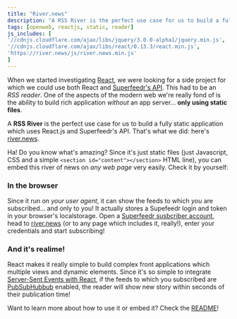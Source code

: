 ```yaml
---
title: "River.news"
description: "A RSS River is the perfect use case for us to build a fully static application which uses React.js and Superfeedr's API. That's what we did: here's http://river.news."
tags: [openweb, reactjs, static, reader]
js_includes: [
'//cdnjs.cloudflare.com/ajax/libs/jquery/3.0.0-alpha1/jquery.min.js',
'//cdnjs.cloudflare.com/ajax/libs/react/0.13.3/react.min.js',
'https://river.news/js/river.news.min.js'
]
---
```


When we started investigating [React](https://facebook.github.io/react/), we were looking for a side project for which we could use both React and [Superfeedr's API](http://push.superfeedr.com/). This had to be an *RSS reader*. One of the aspects of the modern web we're really fond of is the ability to build rich application *without* an app server... **only using static files**.

A **RSS River** is the perfect use case for us to build a fully static application which uses React.js and Superfeedr's API. That's what we did: here's [river.news](https://river.news/).

Ha! Do you know what's amazing? Since it's just static files (just Javascript, CSS and a simple `<section id="content"></section>` HTML line), you can embed this river of news on *any web page* very easily. Check it by yourself:

<style>
.img-responsive {
	max-width: 100%;, height: auto; display: block;
}
</style>

<section id="rivernews"></section>

### In the browser

Since it run on *your user agent*, it can show the feeds to which *you* are subscribed... and only to you! It actually stores a Supefeedr login and token in your browser's localstorage. Open a [Superfeedr susbcriber account](https://superfeedr.com/subscriber/), head to [river.news](https://river.news/) (or to any page which includes it, really!), enter your credentials and start subscribing!

### And it's realime!

React makes it really simple to build complex front applications which multiple views and dynamic elements. Since it's so simple to integrate [Server-Sent Events with React](/react-server-sent-events/), if the feeds to which you subscribed are [PubSubHubbub](https://en.wikipedia.org/wiki/PubSubHubbub) enabled, the reader will show new story within seconds of their publication time!

Want to learn more about how to use it or embed it? Check the [README](https://github.com/superfeedr/river.news/blob/master/README.markdown)!




